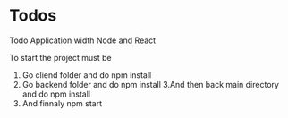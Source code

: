 # Todos

Todo Application width Node and React

To start the project must be 
1. Go cliend folder and do npm install
2. Go backend folder and do npm install
3.And then back main directory and do npm install
4. And finnaly npm start
